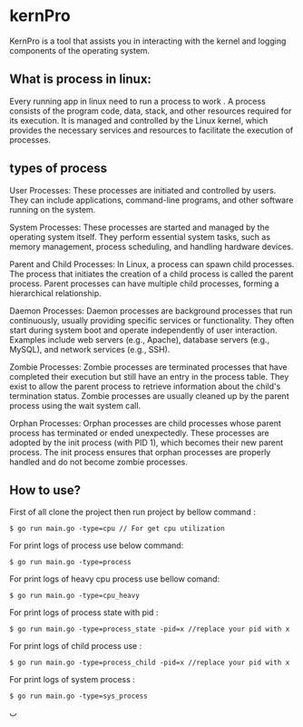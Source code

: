 # kernPro
KernPro is a tool that assists you in interacting with the kernel and logging components of the operating system.


## What is process in linux:
Every running app in linux need to run a process to work .
A process consists of the program code, data, stack, and other resources required for its execution. It is managed and controlled by the Linux kernel, which provides the necessary services and resources to facilitate the execution of processes.

## types of process

User Processes: These processes are initiated and controlled by users. They can include applications, command-line programs, and other software running on the system.

System Processes: These processes are started and managed by the operating system itself. They perform essential system tasks, such as memory management, process scheduling, and handling hardware devices.

Parent and Child Processes: In Linux, a process can spawn child processes. The process that initiates the creation of a child process is called the parent process. Parent processes can have multiple child processes, forming a hierarchical relationship.

Daemon Processes: Daemon processes are background processes that run continuously, usually providing specific services or functionality. They often start during system boot and operate independently of user interaction. Examples include web servers (e.g., Apache), database servers (e.g., MySQL), and network services (e.g., SSH).

Zombie Processes: Zombie processes are terminated processes that have completed their execution but still have an entry in the process table. They exist to allow the parent process to retrieve information about the child's termination status. Zombie processes are usually cleaned up by the parent process using the wait system call.

Orphan Processes: Orphan processes are child processes whose parent process has terminated or ended unexpectedly. These processes are adopted by the init process (with PID 1), which becomes their new parent process. The init process ensures that orphan processes are properly handled and do not become zombie processes.


## How to use?
First of all clone the project then run project by bellow command :

```
$ go run main.go -type=cpu // For get cpu utilization
```

For print logs of process use below command:
```
$ go run main.go -type=process
```

For print logs of heavy cpu process use bellow comand:
```
$ go run main.go -type=cpu_heavy
```

For print logs of process state with pid :
```
$ go run main.go -type=process_state -pid=x //replace your pid with x
```

For print logs of child process use :
```
$ go run main.go -type=process_child -pid=x //replace your pid with x
```
For print logs of system process :
```
$ go run main.go -type=sys_process
```




ب
